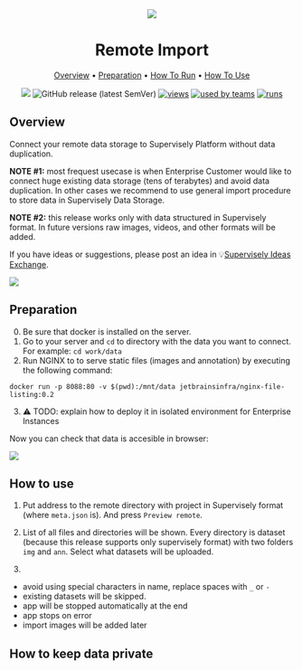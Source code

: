 <div align="center" markdown>

<img src="https://i.imgur.com/2Frrx7i.png"/>

# Remote Import

<p align="center">

  <a href="#Overview">Overview</a> •
  <a href="#Preparation">Preparation</a> •
  <a href="#How-To-Run">How To Run</a> •
  <a href="#How-To-Use">How To Use</a>
</p>

[![](https://img.shields.io/badge/slack-chat-green.svg?logo=slack)](https://supervise.ly/slack)
![GitHub release (latest SemVer)](https://img.shields.io/github/v/release/supervisely-ecosystem/remote-import)
[![views](https://app.supervise.ly/public/api/v3/ecosystem.counters?repo=supervisely-ecosystem/remote-import&counter=views&label=views)](https://supervise.ly)
[![used by teams](https://app.supervise.ly/public/api/v3/ecosystem.counters?repo=supervisely-ecosystem/remote-import&counter=downloads&label=used%20by%20teams)](https://supervise.ly)
[![runs](https://app.supervise.ly/public/api/v3/ecosystem.counters?repo=supervisely-ecosystem/remote-import&counter=runs&label=runs&123)](https://supervise.ly)

</div>

## Overview

Connect your remote data storage to Supervisely Platform without data duplication.   

**NOTE #1:** most frequest usecase is when Enterprise Customer would like to connect huge existing data storage (tens of terabytes) and avoid data duplication. In other cases we recommend to use general import procedure to store data in Supervisely Data Storage.  

**NOTE #2:** this release works only with data structured in Supervisely format. In future versions raw images, videos, and other formats will be added. 

If you have ideas or suggestions, please post an idea in 💡[Supervisely Ideas Exchange](https://ideas.supervise.ly/). 

<img src="https://i.imgur.com/AmnUCBV.png"/>


## Preparation

0. Be sure that docker is installed on the server.
1. Go to your server and `cd` to directory with the data you want to connect. For example: `cd work/data`
2. Run NGINX to to serve static files (images and annotation) by executing the following command: 

`docker run -p 8088:80 -v $(pwd):/mnt/data jetbrainsinfra/nginx-file-listing:0.2`

3. ⚠️ TODO: explain how to deploy it in isolated environment for Enterprise Instances

Now you can check that data is accesible in browser:

<img src="https://media4.giphy.com/media/tgVlRYEBJKsGbZfZnM/giphy.gif"/>


## How to use

1. Put address to the remote directory with project in Supervisely format (where `meta.json` is). And press `Preview remote`.

2. List of all files and directories will be shown. Every directory is dataset (because this release supports only supervisely format) with two folders `img` and `ann`. Select what datasets will be uploaded.

3.

- avoid using special characters in name, replace spaces with `_` or `-`
- existing datasets will be skipped. 
- app will be stopped automatically at the end
- app stops on error
- import images will be added later

## How to keep data private
